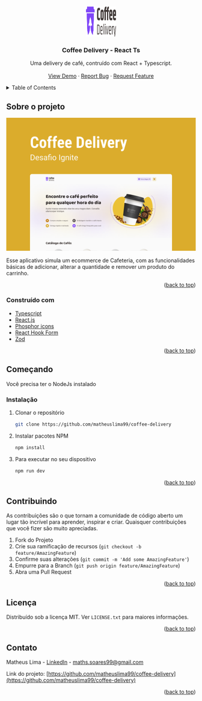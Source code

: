 <div id="top"></div>

<!-- PROJECT LOGO -->
<br />
<div align="center">
  <a href="https://coffee-delivery-ts.netlify.app/" target="_blank" >
    <img src="./src/assets/coffee-delivery-logo.svg" alt="Logo" width="80" height="80">
  </a>

  <h3 align="center">Coffee Delivery - React Ts</h3>

  <p align="center">
   Uma delivery de café, contruído com React + Typescript.
    <br />
    <br />
    <a href="https://coffee-delivery-ts.netlify.app/" target="_blank" >View Demo</a>
    ·
    <a href="https://github.com/matheuslima99/coffee-delivery/issues">Report Bug</a>
    ·
    <a href="https://github.com/matheuslima99/coffee-delivery/issues">Request Feature</a>
  </p>
</div>



<!-- TABLE OF CONTENTS -->
<details>
  <summary>Table of Contents</summary>
  <ol>
    <li>
      <a href="#sobre-o-projeto">Sobre o projeto</a>
      <ul>
        <li><a href="#construído-com">Construído com</a></li>
      </ul>
    </li>
    <li>
      <a href="#começando">Começando</a>
      <ul>
        <li><a href="#instalação">Instalação</a></li>
      </ul>
    </li>
    <li><a href="#contribuindo">Contribuir</a></li>
    <li><a href="#licença">Licença</a></li>
    <li><a href="#contato">Contato</a></li>
  </ol>
</details>



<!-- ABOUT THE PROJECT -->
## Sobre o projeto

 <a href="https://github.com/matheuslima99/coffee-delivery">
    <img src="./.github/assets/capa.png" 
    alt="Logo">
  
  </a>

 Esse aplicativo simula um ecommerce de Cafeteria, com as funcionalidades básicas de adicionar, alterar a quantidade e remover um produto do carrinho. 


<p align="right">(<a href="#top">back to top</a>)</p>



### Construído com

* [Typescript](https://www.typescriptlang.org/)
* [React.js](https://reactjs.org/)
* [Phosphor icons](https://phosphoricons.com/)
* [React Hook Form](https://react-hook-form.com/)
* [Zod](https://github.com/colinhacks/zod)


<p align="right">(<a href="#top">back to top</a>)</p>



<!-- GETTING STARTED -->
## Começando

Você precisa ter o NodeJs instalado



###   Instalação

1. Clonar o repositório
   ```sh
   git clone https://github.com/matheuslima99/coffee-delivery
   ```
2. Instalar pacotes NPM
   ```sh
   npm install
   ```
3. Para executar no seu dispositivo

   ```sh
   npm run dev 
   ```

<p align="right">(<a href="#top">back to top</a>)</p>



<!-- CONTRIBUTING -->
## Contribuindo

As contribuições são o que tornam a comunidade de código aberto um lugar tão incrível para aprender, inspirar e criar. Quaisquer contribuições que você fizer são muito apreciadas.

1. Fork do Projeto
2. Crie sua ramificação de recursos (`git checkout -b feature/AmazingFeature`)
3. Confirme suas alterações (`git commit -m 'Add some AmazingFeature'`)
4. Empurre para a Branch (`git push origin feature/AmazingFeature`)
5. Abra uma Pull Request

<p align="right">(<a href="#top">back to top</a>)</p>



<!-- LICENSE -->
## Licença

Distribuído sob a licença MIT. Ver `LICENSE.txt` para maiores informações.

<p align="right">(<a href="#top">back to top</a>)</p>



<!-- CONTACT -->
## Contato

Matheus Lima - [LinkedIn](https://www.linkedin.com/in/matheus-soares99/) - maths.soares99@gmail.com

Link do projeto: [https://github.com/matheuslima99/coffee-delivery](https://github.com/matheuslima99/coffee-delivery)

<p align="right">(<a href="#top">back to top</a>)</p>
